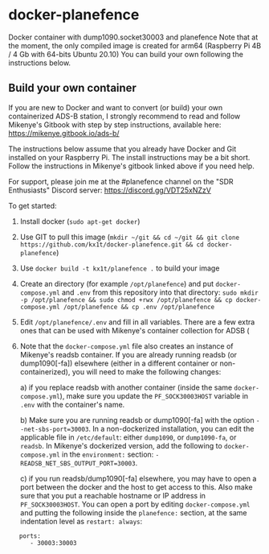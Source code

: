 # docker-planefence

Docker container with dump1090.socket30003 and planefence
Note that at the moment, the only compiled image is created for arm64 (Raspberry Pi 4B / 4 Gb with 64-bits Ubuntu 20.10)
You can build your own following the instructions below.

## Build your own container

If you are new to Docker and want to convert (or build) your own containerized ADS-B station, I strongly recommend to read and follow Mikenye's Gitbook with step by step instructions, available here: https://mikenye.gitbook.io/ads-b/

The instructions below assume that you already have Docker and Git installed on your Raspberry Pi. The install instructions may be a bit short. Follow the instructions in Mikenye's gitbook linked above if you need help.

For support, please join me at the #planefence channel on the "SDR Enthusiasts" Discord server: https://discord.gg/VDT25xNZzV

To get started:
1. Install docker (`sudo apt-get docker`)
2. Use GIT to pull this image (`mkdir ~/git && cd ~/git && git clone https://github.com/kx1t/docker-planefence.git && cd docker-planefence`)
3. Use `docker build -t kx1t/planefence .` to build your image
4. Create an directory (for example `/opt/planefence`) and put `docker-compose.yml` and `.env` from this repository into that directory:
   `sudo mkdir -p /opt/planefence && sudo chmod +rwx /opt/planefence && cp docker-compose.yml /opt/planefence && cp .env /opt/planefence`
5. Edit `/opt/planefence/.env` and fill in all variables. There are a few extra ones that can be used with Mikenye's container collection for ADSB (
6. Note that the `docker-compose.yml` file also creates an instance of Mikenye's readsb container. If you are already running readsb (or dump1090[-fa]) elsewhere (either in a different container or non-containerized), you will need to make the following changes:

   a) if you replace readsb with another container (inside the same `docker-compose.yml`), make sure you update the `PF_SOCK30003HOST` variable in `.env` with the container's name.

   b) Make sure you are running readsb or dump1090[-fa] with the option `--net-sbs-port=30003`. In a non-dockerized installation, you can edit the applicable file in `/etc/default`: either `dump1090`, or `dump1090-fa`, or `readsb`. In Mikenye's dockerized version, add the following to `docker-compose.yml` in the `environment:` section: `- READSB_NET_SBS_OUTPUT_PORT=30003`.

   c) if you run readsb/dump1090[-fa] elsewhere, you may have to open a port between the docker and the host to get access to this. Also make sure that you put a reachable hostname or IP address in `PF_SOCK30003HOST`. You can open a port by editing `docker-compose.yml` and putting the following inside the `planefence:` section, at the same indentation level as `restart: always`:
```
   ports:
      - 30003:30003
```
